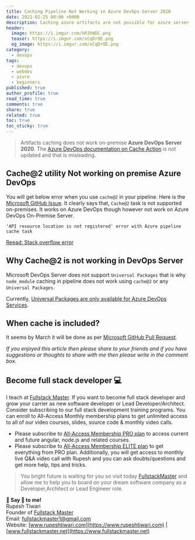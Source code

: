 ```yaml
---
title: Caching Pipeline Not Working in Azure DevOps Server 2020
date: 2021-02-25 00:00 +0000
description: Caching azure artifacts are not possible for azure server 2020
header:
  image: https://i.imgur.com/hR3hWDC.png 
  teaser: https://i.imgur.com/xCqDrOE.png
  og_image: https://i.imgur.com/xCqDrOE.png
category: 
  - devops
tags:
  - devops
  - webdev
  - azure
  - beginners
published: true
author_profile: true
read_time: true
comments: true
share: true
related: true
toc: true
toc_sticky: true
---
```


>Artifacts caching does not work on-premise **Azure DevOps Server 2020**. The [Azure DevOps documentation on Cache Action]( https://docs.microsoft.com/en-us/azure/devops/pipelines/tasks/utility/cache?view=azure-devops) is not updated and that is misleading.  

## Cache@2 utility Not working on premise Azure DevOps

You will get below error when you use `cache@2` in your pipeline.  Here is the [Microsoft GitHub Issue](https://github.com/microsoft/azure-pipelines-tasks/issues/13937). It clearly says that, `Cache@2` task is not supported on-premises. It works on Azure DevOps though however not work on Azure DevOps On-Premise Server. 

```
'API resource location is not registered' error with Azure pipeline cache task
```

[Reead: Stack overflow error](https://stackoverflow.com/questions/65187680/getting-api-resource-location-is-not-registered-error-with-azure-pipeline-cach)


## Why Cache@2 is not working in DevOps Server 

Microsoft DevOps Server does not support `Universal Packages` that is why `node_module` caching in pipeline does not work using `cache@2` or any `Universal Packages`. 

Currently, [Universal Packages are only available for Azure DevOps Services](https://developercommunity.visualstudio.com/content/problem/1223753/availability-of-universal-packages-in-azure-devops.html).

## When cache is included?

It seems by March it will be done as per [Microsoft GitHub Pull Request](https://github.com/Microsoft/azure-pipelines-yaml/pull/113). 

*If you enjoyed this article then please share to your friends and if you have suggestions or thoughts to share with me then please write in the comment box.*

## Become full stack developer 💻

I teach at [Fullstack Master](https://www.fullstackmaster.net).  If you want to become full stack developer and grow your carrier as new software developer or Lead Developer/Architect. Consider subscribing to our full stack development training programs. You can enroll to All-Access Monthly membership plans to get unlimited access to all of our video courses, slides, source code & monthly video calls.

- Please subscribe to [All-Access Membership PRO plan](https://www.fullstackmaster.net/pro) to access current and future angular, node.js and related courses.
- Please subscribe to [All-Access Membership ELITE plan](https://www.fullstackmaster.net/elite) to get everything from PRO plan. Additionally, you will get access to monthly live Q&A video call with Rupesh and you can ask doubts/questions and get more help, tips and tricks.

> You bright future is waiting for you so visit today [FullstackMaster](www.fullstackmaster.net) and allow me to help you to board on your dream software company as a Developer,Architect or Lead Engineer role.
> 

**💖 Say 👋 to me!** 
<br>Rupesh Tiwari
<br>Founder of [Fullstack Master](https://www.fullstackmaster.net)
<br>Email: <a href="mailto:fullstackmaster1@gmail.com?subject=Hi">fullstackmaster1@gmail.com</a> 
<br>Website: [www.rupeshtiwari.com](https://www.rupeshtiwari.com) | [www.fullstackmaster.net](https://www.fullstackmaster.net)